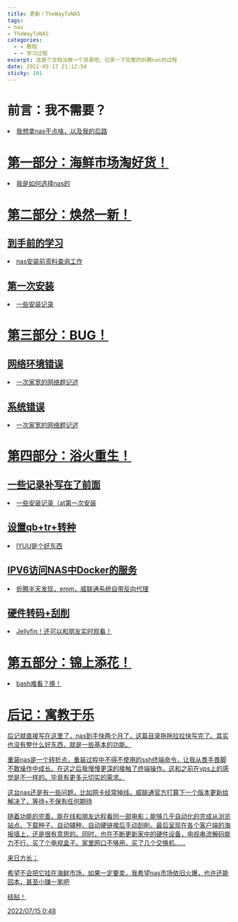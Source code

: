 ```yaml
---
title: 更新！TheWayToNAS
tags: 
- nas
- TheWayToNAS
categories:
  - - 教程
  - - 学习过程
excerpt: 这是个文档当做一个目录吧，记录一下完整的折腾nas的过程
date: 2022-05-17 21:12:54
sticky: 101
---
```


# 前言：我不需要？
<li><a href="/post/220518nasPlan"  tags="">我想拿nas干点啥，以及我的后路</li>

# 第一部分：海鲜市场淘好货！
<li><a href="/post/220518nasbuy"  tags="">我是如何选择nas的</li>

# 第二部分：焕然一新！
## 到手前的学习
<li><a href="/post/220517PREinstallNAS"  tags="">nas安装前资料查询工作</li>

## 第一次安装
<li><a href="/post/220518install"  tags="">一些安装记录</li>

# 第三部分：BUG！
## 网络环境错误
<li><a href="/post/220629networkProblem"  tags="">一次家宽的网络题记述</li>

## 系统错误
<li><a href="/post/220703nassystemfix"  tags="">一次家宽的网络题记述</li>

# 第四部分：浴火重生！
## 一些记录补写在了前面
<li><a href="/post/220518install"  tags="">一些安装记录（at第一次安装</li>

## 设置qb+tr+转种
<li><a href="/post/220705setting-qb-tr-IYUUplus"  tags="">IYUU是个好东西</li>

## IPV6访问NAS中Docker的服务
<li><a href="/post/220705tcp6-tcp4"  tags="">折腾半天发现，emm，威联通系统自带反向代理</li>

## 硬件转码+刮削
<li><a href="/post/220706Jellyfin"  tags="">Jellyfin！还可以和朋友实时观看！</li>

# 第五部分：锦上添花！
<li><a href="/post/220714NASandZSH"  tags="">bash难看？换！</li>

# 后记：寓教于乐
后记就直接写在这里了，nas到手快两个月了，这篇目录拖拖拉拉快写完了。其实也没有整什么好东西，就是一些基本的功能。

重装nas是一个转折点，重装过程中不得不使用的ssh终端命令，让我从畏手畏脚不敢操作中成长。在这之后我慢慢更深的接触了终端操作。这和之前在vps上的感觉是不一样的。毕竟有更多元切实的需求。

这台nas还是有一些问题，比如网卡经常掉线。威联通官方打算下一个版本更新给解决了，等待+不保有任何期待

随着功能的完善，能在线和朋友远程看同一部电影；能够几乎自动化的完成从浏览站点、下载种子、自动辅种、自动硬链接后手动刮削，最后呈现在各个客户端的海报墙上，还是很有意思的。同时，也在不断更新家中的硬件设备，电视串流解码能力不行，买了个电视盒子。家里网口不够用，买了几个交换机……

来日方长；

希望不会把它挂在海鲜市场，如果一定要卖，我希望nas市场依旧火爆，也许还能回本，甚至小赚一笔吧

结贴！

2022/07/15 0:48